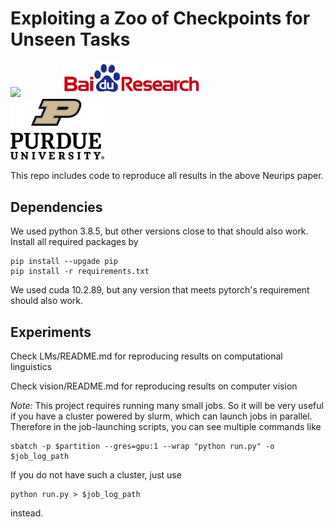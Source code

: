 # Exploiting a Zoo of Checkpoints for Unseen Tasks  

<p align="left">
<img src="https://upload.wikimedia.org/wikipedia/en/thumb/0/08/Logo_for_Conference_on_Neural_Information_Processing_Systems.svg/1200px-Logo_for_Conference_on_Neural_Information_Processing_Systems.svg.png" width=200>
&nbsp; &nbsp; &nbsp; &nbsp; &nbsp; &nbsp; &nbsp; &nbsp
<img src="imgs/baidu-research-logo.png" width="220">
&nbsp; &nbsp; &nbsp; &nbsp; &nbsp; &nbsp; &nbsp; &nbsp
<img src="imgs/purdue_logo.png" width="150">
</p>

This repo includes code to reproduce all results in the above Neurips paper.

## Dependencies
We used python 3.8.5, but other versions close to that should also work. Install all required packages by
```
pip install --upgade pip
pip install -r requirements.txt
```
We used cuda 10.2.89, but any version that meets pytorch's requirement should also work.


## Experiments
Check LMs/README.md for reproducing results on computational linguistics

Check vision/README.md for reproducing results on computer vision

*Note:* This project requires running many small jobs. So it will be very useful if you have a cluster powered by slurm, which can launch jobs in parallel. Therefore in the job-launching scripts, you can see multiple commands like
```
sbatch -p $partition --gres=gpu:1 --wrap "python run.py" -o $job_log_path
```
If you do not have such a cluster, just use
```
python run.py > $job_log_path
```
instead.
